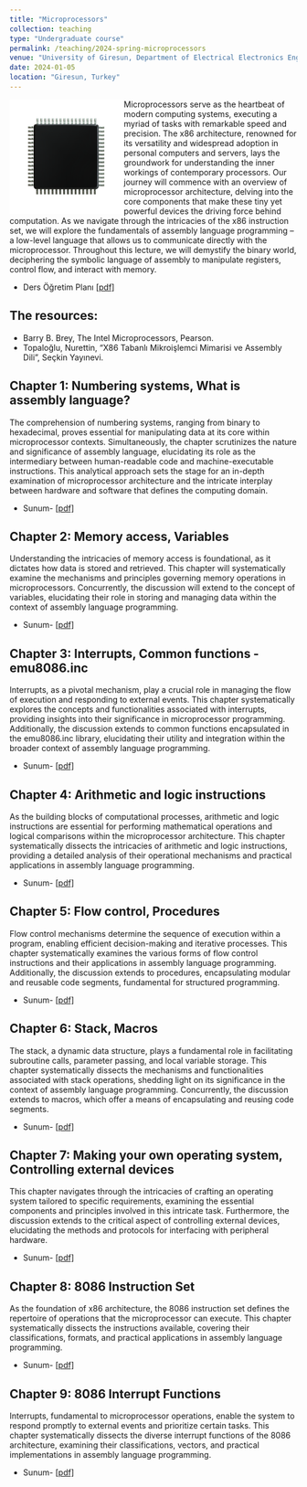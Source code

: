 ```yaml
---
title: "Microprocessors"
collection: teaching
type: "Undergraduate course"
permalink: /teaching/2024-spring-microprocessors
venue: "University of Giresun, Department of Electrical Electronics Engineering"
date: 2024-01-05
location: "Giresun, Turkey"
---
```


<img align="left" width="200" alt="microprocessor" src="/images/teaching/microprocessor-course.png"> Microprocessors serve as the heartbeat of modern computing systems, executing a myriad of tasks with remarkable speed and precision. The x86 architecture, renowned for its versatility and widespread adoption in personal computers and servers, lays the groundwork for understanding the inner workings of contemporary processors. Our journey will commence with an overview of microprocessor architecture, delving into the core components that make these tiny yet powerful devices the driving force behind computation. As we navigate through the intricacies of the x86 instruction set, we will explore the fundamentals of assembly language programming – a low-level language that allows us to communicate directly with the microprocessor. Throughout this lecture, we will demystify the binary world, deciphering the symbolic language of assembly to manipulate registers, control flow, and interact with memory. 

* Ders Öğretim Planı <a href="http://sercankulcu.github.io/files/data_structures/slides/Bolum_00_Ders_Ogretim_Planı.pdf">[pdf]</a>

The resources:
---

* Barry B. Brey, The Intel Microprocessors, Pearson.
* Topaloğlu, Nurettin, “X86 Tabanlı Mikroişlemci Mimarisi ve Assembly Dili”, Seçkin Yayınevi.


Chapter 1: Numbering systems, What is assembly language?
---

The comprehension of numbering systems, ranging from binary to hexadecimal, proves essential for manipulating data at its core within microprocessor contexts. Simultaneously, the chapter scrutinizes the nature and significance of assembly language, elucidating its role as the intermediary between human-readable code and machine-executable instructions. This analytical approach sets the stage for an in-depth examination of microprocessor architecture and the intricate interplay between hardware and software that defines the computing domain.

* Sunum- <a href="http://sercankulcu.github.io/files/microprocessors/slides/Bolum_0.pdf">[pdf]</a>

Chapter 2: Memory access, Variables
---

Understanding the intricacies of memory access is foundational, as it dictates how data is stored and retrieved. This chapter will systematically examine the mechanisms and principles governing memory operations in microprocessors. Concurrently, the discussion will extend to the concept of variables, elucidating their role in storing and managing data within the context of assembly language programming.

* Sunum- <a href="http://sercankulcu.github.io/files/microprocessors/slides/Bolum_0.pdf">[pdf]</a>

Chapter 3: Interrupts, Common functions - emu8086.inc
---

Interrupts, as a pivotal mechanism, play a crucial role in managing the flow of execution and responding to external events. This chapter systematically explores the concepts and functionalities associated with interrupts, providing insights into their significance in microprocessor programming. Additionally, the discussion extends to common functions encapsulated in the emu8086.inc library, elucidating their utility and integration within the broader context of assembly language programming. 

* Sunum- <a href="http://sercankulcu.github.io/files/microprocessors/slides/Bolum_0.pdf">[pdf]</a>

Chapter 4: Arithmetic and logic instructions
---

As the building blocks of computational processes, arithmetic and logic instructions are essential for performing mathematical operations and logical comparisons within the microprocessor architecture. This chapter systematically dissects the intricacies of arithmetic and logic instructions, providing a detailed analysis of their operational mechanisms and practical applications in assembly language programming. 

* Sunum- <a href="http://sercankulcu.github.io/files/microprocessors/slides/Bolum_0.pdf">[pdf]</a>

Chapter 5: Flow control, Procedures
---

Flow control mechanisms determine the sequence of execution within a program, enabling efficient decision-making and iterative processes. This chapter systematically examines the various forms of flow control instructions and their applications in assembly language programming. Additionally, the discussion extends to procedures, encapsulating modular and reusable code segments, fundamental for structured programming.

* Sunum- <a href="http://sercankulcu.github.io/files/microprocessors/slides/Bolum_0.pdf">[pdf]</a>

Chapter 6: Stack, Macros
---

The stack, a dynamic data structure, plays a fundamental role in facilitating subroutine calls, parameter passing, and local variable storage. This chapter systematically dissects the mechanisms and functionalities associated with stack operations, shedding light on its significance in the context of assembly language programming. Concurrently, the discussion extends to macros, which offer a means of encapsulating and reusing code segments.

* Sunum- <a href="http://sercankulcu.github.io/files/microprocessors/slides/Bolum_0.pdf">[pdf]</a>

Chapter 7: Making your own operating system, Controlling external devices
---

This chapter navigates through the intricacies of crafting an operating system tailored to specific requirements, examining the essential components and principles involved in this intricate task. Furthermore, the discussion extends to the critical aspect of controlling external devices, elucidating the methods and protocols for interfacing with peripheral hardware. 

* Sunum- <a href="http://sercankulcu.github.io/files/microprocessors/slides/Bolum_0.pdf">[pdf]</a>

Chapter 8: 8086 Instruction Set
---

As the foundation of x86 architecture, the 8086 instruction set defines the repertoire of operations that the microprocessor can execute. This chapter systematically dissects the instructions available, covering their classifications, formats, and practical applications in assembly language programming. 

* Sunum- <a href="http://sercankulcu.github.io/files/microprocessors/slides/Bolum_0.pdf">[pdf]</a>

Chapter 9: 8086 Interrupt Functions 
---

Interrupts, fundamental to microprocessor operations, enable the system to respond promptly to external events and prioritize certain tasks. This chapter systematically dissects the diverse interrupt functions of the 8086 architecture, examining their classifications, vectors, and practical implementations in assembly language programming.

* Sunum- <a href="http://sercankulcu.github.io/files/microprocessors/slides/Bolum_0.pdf">[pdf]</a>
